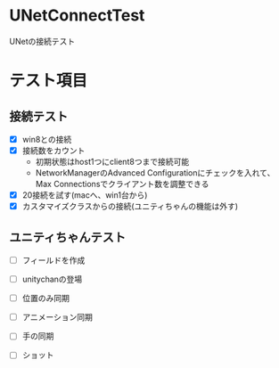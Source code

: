 # UNetConnectTest
UNetの接続テスト

# テスト項目
## 接続テスト
- [x] win8との接続
- [x] 接続数をカウント
    - 初期状態はhost1つにclient8つまで接続可能
    - NetworkManagerのAdvanced Configurationにチェックを入れて、Max Connectionsでクライアント数を調整できる
- [x] 20接続を試す(macへ、win1台から)
- [x] カスタマイズクラスからの接続(ユニティちゃんの機能は外す)

## ユニティちゃんテスト
- [ ] フィールドを作成
- [ ] unitychanの登場
- [ ] 位置のみ同期
- [ ] アニメーション同期
- [ ] 手の同期
- [ ] ショット



